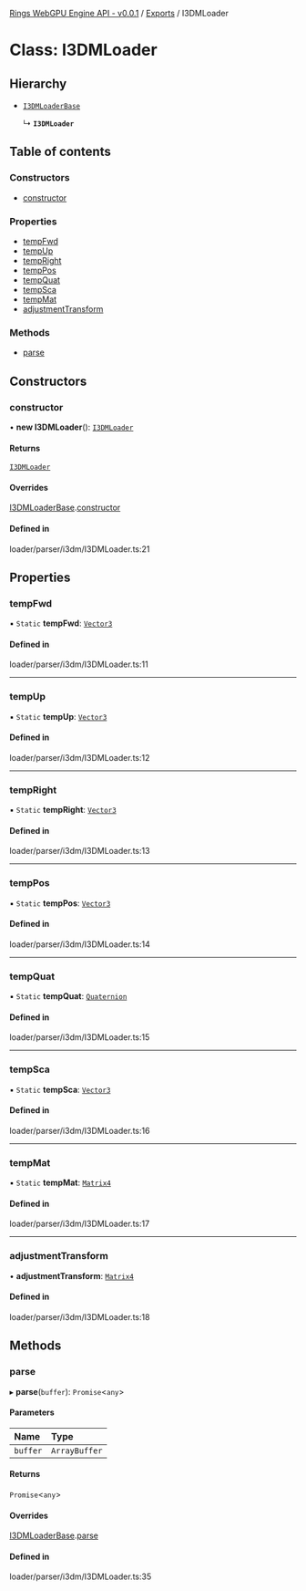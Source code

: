 [Rings WebGPU Engine API - v0.0.1](../README.md) / [Exports](../modules.md) / I3DMLoader

# Class: I3DMLoader

## Hierarchy

- [`I3DMLoaderBase`](I3DMLoaderBase.md)

  ↳ **`I3DMLoader`**

## Table of contents

### Constructors

- [constructor](I3DMLoader.md#constructor)

### Properties

- [tempFwd](I3DMLoader.md#tempfwd)
- [tempUp](I3DMLoader.md#tempup)
- [tempRight](I3DMLoader.md#tempright)
- [tempPos](I3DMLoader.md#temppos)
- [tempQuat](I3DMLoader.md#tempquat)
- [tempSca](I3DMLoader.md#tempsca)
- [tempMat](I3DMLoader.md#tempmat)
- [adjustmentTransform](I3DMLoader.md#adjustmenttransform)

### Methods

- [parse](I3DMLoader.md#parse)

## Constructors

### constructor

• **new I3DMLoader**(): [`I3DMLoader`](I3DMLoader.md)

#### Returns

[`I3DMLoader`](I3DMLoader.md)

#### Overrides

[I3DMLoaderBase](I3DMLoaderBase.md).[constructor](I3DMLoaderBase.md#constructor)

#### Defined in

loader/parser/i3dm/I3DMLoader.ts:21

## Properties

### tempFwd

▪ `Static` **tempFwd**: [`Vector3`](Vector3.md)

#### Defined in

loader/parser/i3dm/I3DMLoader.ts:11

___

### tempUp

▪ `Static` **tempUp**: [`Vector3`](Vector3.md)

#### Defined in

loader/parser/i3dm/I3DMLoader.ts:12

___

### tempRight

▪ `Static` **tempRight**: [`Vector3`](Vector3.md)

#### Defined in

loader/parser/i3dm/I3DMLoader.ts:13

___

### tempPos

▪ `Static` **tempPos**: [`Vector3`](Vector3.md)

#### Defined in

loader/parser/i3dm/I3DMLoader.ts:14

___

### tempQuat

▪ `Static` **tempQuat**: [`Quaternion`](Quaternion.md)

#### Defined in

loader/parser/i3dm/I3DMLoader.ts:15

___

### tempSca

▪ `Static` **tempSca**: [`Vector3`](Vector3.md)

#### Defined in

loader/parser/i3dm/I3DMLoader.ts:16

___

### tempMat

▪ `Static` **tempMat**: [`Matrix4`](Matrix4.md)

#### Defined in

loader/parser/i3dm/I3DMLoader.ts:17

___

### adjustmentTransform

• **adjustmentTransform**: [`Matrix4`](Matrix4.md)

#### Defined in

loader/parser/i3dm/I3DMLoader.ts:18

## Methods

### parse

▸ **parse**(`buffer`): `Promise`\<`any`\>

#### Parameters

| Name | Type |
| :------ | :------ |
| `buffer` | `ArrayBuffer` |

#### Returns

`Promise`\<`any`\>

#### Overrides

[I3DMLoaderBase](I3DMLoaderBase.md).[parse](I3DMLoaderBase.md#parse)

#### Defined in

loader/parser/i3dm/I3DMLoader.ts:35
